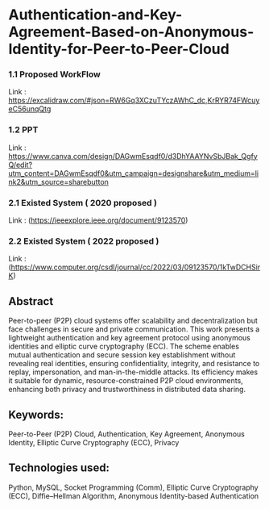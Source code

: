 # Authentication-and-Key-Agreement-Based-on-Anonymous-Identity-for-Peer-to-Peer-Cloud

### 1.1 Proposed WorkFlow
Link : https://excalidraw.com/#json=RW6Gq3XCzuTYczAWhC_dc,KrRYR74FWcuyeC56unqQtg

### 1.2 PPT
Link : https://www.canva.com/design/DAGwmEsqdf0/d3DhYAAYNvSbJBak_QgfyQ/edit?utm_content=DAGwmEsqdf0&utm_campaign=designshare&utm_medium=link2&utm_source=sharebutton

### 2.1 Existed System ( 2020 proposed )
Link : (https://ieeexplore.ieee.org/document/9123570)

### 2.2 Existed System ( 2022 proposed )
Link : (https://www.computer.org/csdl/journal/cc/2022/03/09123570/1kTwDCHSirK)

## Abstract

Peer-to-peer (P2P) cloud systems offer scalability and decentralization but face
challenges in secure and private communication. This work presents a
lightweight authentication and key agreement protocol using anonymous
identities and elliptic curve cryptography (ECC). The scheme enables mutual
authentication and secure session key establishment without revealing real
identities, ensuring confidentiality, integrity, and resistance to replay,
impersonation, and man-in-the-middle attacks. Its efficiency makes it suitable
for dynamic, resource-constrained P2P cloud environments, enhancing both
privacy and trustworthiness in distributed data sharing.

## Keywords:
Peer-to-Peer (P2P) Cloud, Authentication, Key Agreement, Anonymous
Identity, Elliptic Curve Cryptography (ECC), Privacy

## Technologies used:
Python, MySQL, Socket Programming (Comm), Elliptic Curve Cryptography
(ECC), Diffie–Hellman Algorithm, Anonymous Identity-based Authentication
